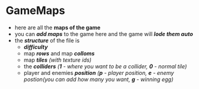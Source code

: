# GameMaps
- here are all the **maps of the game**
- you can ***add maps*** to the game here and the game will ***lode them auto***
- the ***structure*** of the file is
  - ***difficulty***
  - map ***rows*** and map ***colloms***
  - map ***tiles*** _(with texture ids)_
  - the ***colliders*** _(***1*** - where you want to be a collider, ***0*** - normal tile)_
  - player and enemies ***position*** _(***p*** - player position, ***e*** - enemy postion(you can add how many you want, ***g*** - winning egg)_
